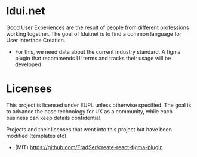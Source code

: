 # ldui.net
Good User Experiences are the result of people from different professions working together. The goal of ldui.net is to find a common language for User Interface Creation. 

- For this, we need data about the current industry standard. A figma plugin that recommends UI terms and tracks their usage will be developed

# Licenses
This project is licensed under EUPL unless otherwise specified. The goal is to advance the base technology for UX as a community, while each business can keep details confidential.

Projects and their licenses that went into this project but have been modified (templates etc)
- (MIT) https://github.com/FradSer/create-react-figma-plugin